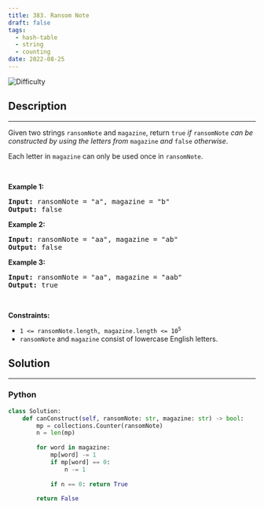 ```yaml
---
title: 383. Ransom Note
draft: false
tags: 
  - hash-table
  - string
  - counting
date: 2022-08-25
---
```


![Difficulty](https://img.shields.io/badge/Difficulty-Easy-blue.svg)

## Description

---
<p>Given two strings <code>ransomNote</code> and <code>magazine</code>, return <code>true</code><em> if </em><code>ransomNote</code><em> can be constructed by using the letters from </em><code>magazine</code><em> and </em><code>false</code><em> otherwise</em>.</p>

<p>Each letter in <code>magazine</code> can only be used once in <code>ransomNote</code>.</p>

<p>&nbsp;</p>
<p><strong class="example">Example 1:</strong></p>
<pre><strong>Input:</strong> ransomNote = "a", magazine = "b"
<strong>Output:</strong> false
</pre><p><strong class="example">Example 2:</strong></p>
<pre><strong>Input:</strong> ransomNote = "aa", magazine = "ab"
<strong>Output:</strong> false
</pre><p><strong class="example">Example 3:</strong></p>
<pre><strong>Input:</strong> ransomNote = "aa", magazine = "aab"
<strong>Output:</strong> true
</pre>
<p>&nbsp;</p>
<p><strong>Constraints:</strong></p>

<ul>
	<li><code>1 &lt;= ransomNote.length, magazine.length &lt;= 10<sup>5</sup></code></li>
	<li><code>ransomNote</code> and <code>magazine</code> consist of lowercase English letters.</li>
</ul>


## Solution

---
### Python
``` py title='ransom-note'
class Solution:
    def canConstruct(self, ransomNote: str, magazine: str) -> bool:
        mp = collections.Counter(ransomNote)
        n = len(mp)
        
        for word in magazine:
            mp[word] -= 1
            if mp[word] == 0:
                n -= 1
            
            if n == 0: return True
        
        return False

```

